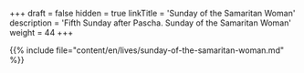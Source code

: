 +++
draft = false
hidden = true
linkTitle = 'Sunday of the Samaritan Woman'
description = 'Fifth Sunday after Pascha. Sunday of the Samaritan Woman'
weight = 44
+++

{{% include file="content/en/lives/sunday-of-the-samaritan-woman.md" %}}
